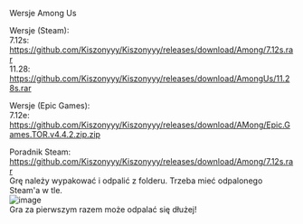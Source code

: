 Wersje Among Us

Wersje (Steam):                                                                    
7.12s: https://github.com/Kiszonyyy/Kiszonyyy/releases/download/Among/7.12s.rar        
11.28: https://github.com/Kiszonyyy/Kiszonyyy/releases/download/AmongUs/11.28s.rar

Wersje (Epic Games):                                                                            
7.12e:       
https://github.com/Kiszonyyy/Kiszonyyy/releases/download/AMong/Epic.Games.TOR.v4.4.2.zip.zip

Poradnik Steam:                          
https://github.com/Kiszonyyy/Kiszonyyy/releases/download/Among/7.12s.rar                             
Grę należy wypakować i odpalić z folderu. Trzeba mieć odpalonego Steam'a w tle.                                           
![image](https://github.com/Kiszonyyy/Kiszonyyy/assets/152332368/95431cc6-0fcd-4697-930d-1242d583ee44)                                                     
Gra za pierwszym razem może odpalać się dłużej!                                                                        

